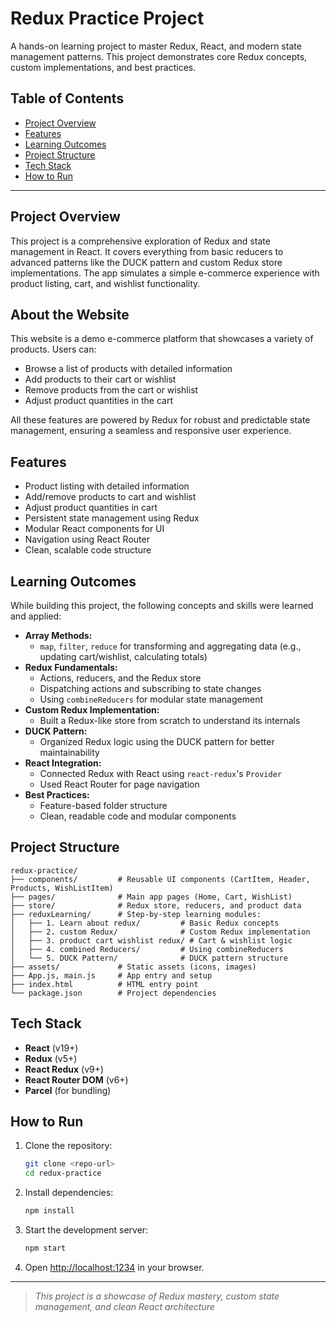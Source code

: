 # Redux Practice Project

A hands-on learning project to master Redux, React, and modern state management patterns. This project demonstrates core Redux concepts, custom implementations, and best practices.

## Table of Contents

- [Project Overview](#project-overview)
- [Features](#features)
- [Learning Outcomes](#learning-outcomes)
- [Project Structure](#project-structure)
- [Tech Stack](#tech-stack)
- [How to Run](#how-to-run)

---

## Project Overview

This project is a comprehensive exploration of Redux and state management in React. It covers everything from basic reducers to advanced patterns like the DUCK pattern and custom Redux store implementations. The app simulates a simple e-commerce experience with product listing, cart, and wishlist functionality.

## About the Website

This website is a demo e-commerce platform that showcases a variety of products. Users can:

- Browse a list of products with detailed information
- Add products to their cart or wishlist
- Remove products from the cart or wishlist
- Adjust product quantities in the cart

All these features are powered by Redux for robust and predictable state management, ensuring a seamless and responsive user experience.

## Features

- Product listing with detailed information
- Add/remove products to cart and wishlist
- Adjust product quantities in cart
- Persistent state management using Redux
- Modular React components for UI
- Navigation using React Router
- Clean, scalable code structure

## Learning Outcomes

While building this project, the following concepts and skills were learned and applied:

- **Array Methods:**
  - `map`, `filter`, `reduce` for transforming and aggregating data (e.g., updating cart/wishlist, calculating totals)
- **Redux Fundamentals:**
  - Actions, reducers, and the Redux store
  - Dispatching actions and subscribing to state changes
  - Using `combineReducers` for modular state management
- **Custom Redux Implementation:**
  - Built a Redux-like store from scratch to understand its internals
- **DUCK Pattern:**
  - Organized Redux logic using the DUCK pattern for better maintainability
- **React Integration:**
  - Connected Redux with React using `react-redux`'s `Provider`
  - Used React Router for page navigation
- **Best Practices:**
  - Feature-based folder structure
  - Clean, readable code and modular components

## Project Structure

```
redux-practice/
├── components/         # Reusable UI components (CartItem, Header, Products, WishListItem)
├── pages/              # Main app pages (Home, Cart, WishList)
├── store/              # Redux store, reducers, and product data
├── reduxLearning/      # Step-by-step learning modules:
│   ├── 1. Learn about redux/         # Basic Redux concepts
│   ├── 2. custom Redux/              # Custom Redux implementation
│   ├── 3. product cart wishlist redux/ # Cart & wishlist logic
│   ├── 4. combined Reducers/         # Using combineReducers
│   └── 5. DUCK Pattern/              # DUCK pattern structure
├── assets/             # Static assets (icons, images)
├── App.js, main.js     # App entry and setup
├── index.html          # HTML entry point
└── package.json        # Project dependencies
```

## Tech Stack

- **React** (v19+)
- **Redux** (v5+)
- **React Redux** (v9+)
- **React Router DOM** (v6+)
- **Parcel** (for bundling)

## How to Run

1. Clone the repository:
   ```bash
   git clone <repo-url>
   cd redux-practice
   ```
2. Install dependencies:
   ```bash
   npm install
   ```
3. Start the development server:
   ```bash
   npm start
   ```
4. Open [http://localhost:1234](http://localhost:1234) in your browser.

---

> _This project is a showcase of Redux mastery, custom state management, and clean React architecture_

